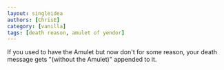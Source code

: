 ```yaml
---
layout: singleidea
authors: [ChrisE]
category: [vanilla]
tags: [death reason, amulet of yendor]
---
```

If you used to have the Amulet but now don't for some reason, your death message gets "(without the Amulet)" appended to it.
